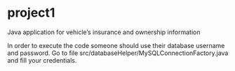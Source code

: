 # project1
Java application for vehicle’s insurance and ownership information

In order to execute the code someone should use their database username and password.
Go to file src/databaseHelper/MySQLConnectionFactory.java and fill your credentials.
